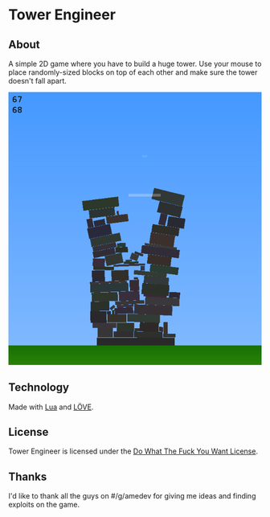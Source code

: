 Tower Engineer
==============

About
-----
A simple 2D game where you have to build a huge tower. Use your mouse to place randomly-sized blocks on top of each other and make sure the tower doesn't fall apart.

![Tower Engineer](https://github.com/davidgomes/tower-engineer/blob/master/screenshot.png "Tower Engineer")

Technology
----------
Made with [Lua](http://www.lua.org) and [LÖVE](http://www.love2d.org).

License
-------
Tower Engineer is licensed under the [Do What The Fuck You Want License](https://github.com/davidgomes/tower-engineer/blob/master/LICENSE).

Thanks
------
I'd like to thank all the guys on #/g/amedev for giving me ideas and finding exploits on the game.